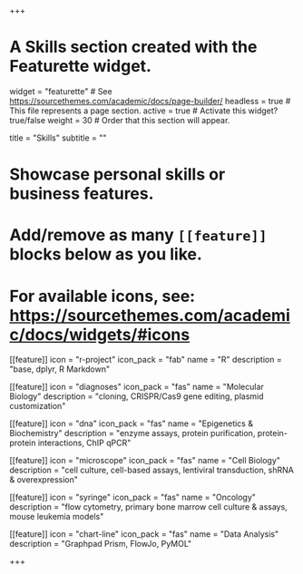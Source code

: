 +++
# A Skills section created with the Featurette widget.
widget = "featurette"  # See https://sourcethemes.com/academic/docs/page-builder/
headless = true  # This file represents a page section.
active = true  # Activate this widget? true/false
weight = 30 # Order that this section will appear.

title = "Skills"
subtitle = ""

# Showcase personal skills or business features.
# 
# Add/remove as many `[[feature]]` blocks below as you like.
# 
# For available icons, see: https://sourcethemes.com/academic/docs/widgets/#icons

[[feature]]
  icon = "r-project"
  icon_pack = "fab"
  name = "R"
  description = "base, dplyr, R Markdown"
  
[[feature]]
  icon = "diagnoses"
  icon_pack = "fas"
  name = "Molecular Biology"
  description = "cloning, CRISPR/Cas9 gene editing, plasmid customization"  

[[feature]]
  icon = "dna"
  icon_pack = "fas"
  name = "Epigenetics & Biochemistry"
  description = "enzyme assays, protein purification, protein-protein interactions, ChIP qPCR"

[[feature]]
  icon = "microscope"
  icon_pack = "fas"
  name = "Cell Biology"
  description = "cell culture, cell-based assays, lentiviral transduction, shRNA & overexpression"

[[feature]]
  icon = "syringe"
  icon_pack = "fas"
  name = "Oncology"
  description = "flow cytometry, primary bone marrow cell culture & assays, mouse leukemia models"

[[feature]]
  icon = "chart-line"
  icon_pack = "fas"
  name = "Data Analysis"
  description = "Graphpad Prism, FlowJo, PyMOL"

+++
